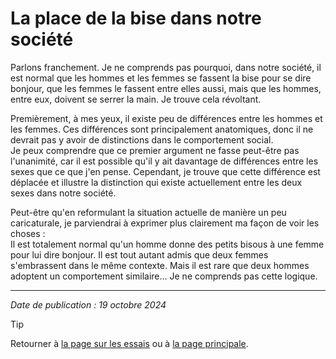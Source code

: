 # La place de la bise dans notre société

Parlons franchement. Je ne comprends pas pourquoi, dans notre société, il est normal que les hommes et les femmes se fassent la bise pour se dire bonjour, que les femmes le fassent entre elles aussi, mais que les hommes, entre eux, doivent se serrer la main. Je trouve cela révoltant.

Premièrement, à mes yeux, il existe peu de différences entre les hommes et les femmes. Ces différences sont principalement anatomiques, donc il ne devrait pas y avoir de distinctions dans le comportement social.  
Je peux comprendre que ce premier argument ne fasse peut-être pas l'unanimité, car il est possible qu'il y ait davantage de différences entre les sexes que ce que j'en pense. Cependant, je trouve que cette différence est déplacée et illustre la distinction qui existe actuellement entre les deux sexes dans notre société.

Peut-être qu'en reformulant la situation actuelle de manière un peu caricaturale, je parviendrai à exprimer plus clairement ma façon de voir les choses :  
Il est totalement normal qu'un homme donne des petits bisous à une femme pour lui dire bonjour. Il est tout autant admis que deux femmes s'embrassent dans le même contexte. Mais il est rare que deux hommes adoptent un comportement similaire... Je ne comprends pas cette logique.


---

*Date de publication : 19 octobre 2024*

> [!TIP]  
> Retourner à [la page sur les essais](README.md) ou à [la page principale](../README.md).